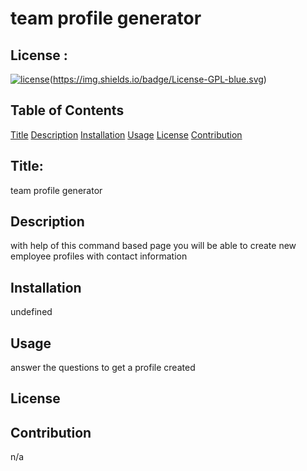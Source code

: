 # team profile generator
## License :
[![license](https://img.shields.io/badge/license-MIT-blue)](https://img.shields.io/badge/License-GPLv3-blue.svg)(https://img.shields.io/badge/License-GPL-blue.svg)

## Table of Contents
[Title](#title)
[Description](#description)
[Installation](#installation)
[Usage](#usage)
[License](#license)
[Contribution](#contribution)

## Title:
team profile generator
## Description
with help of this command based page you will be able to create new employee profiles with contact information
## Installation
undefined
## Usage
answer the questions to get a profile created
## License

## Contribution
n/a
